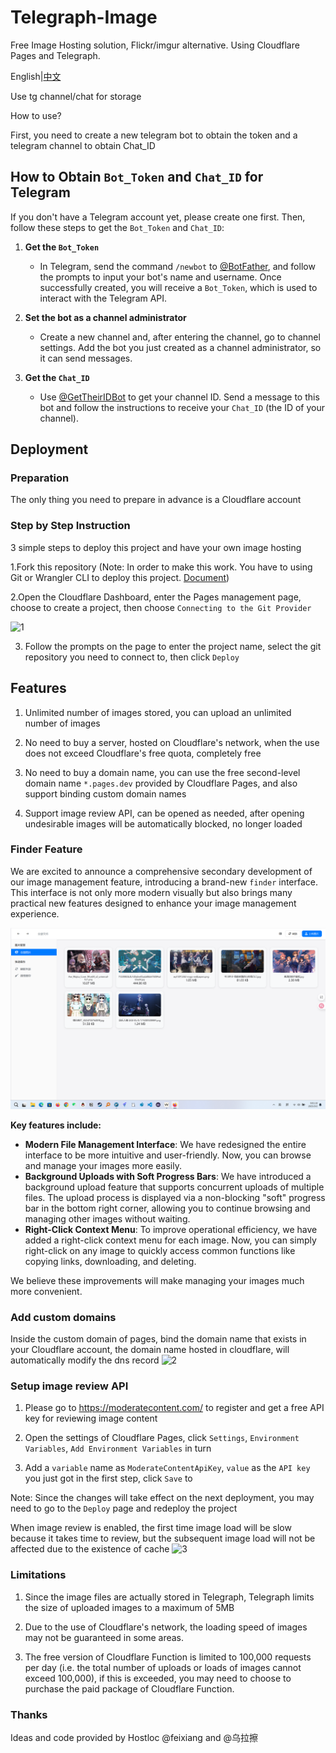 # Telegraph-Image

Free Image Hosting solution, Flickr/imgur alternative. Using Cloudflare Pages and Telegraph.

English|[中文](readme-zh.md)

Use tg channel/chat for storage

How to use?

First, you need to create a new telegram bot to obtain the token and a telegram channel to obtain Chat_ID
## How to Obtain `Bot_Token` and `Chat_ID` for Telegram

If you don't have a Telegram account yet, please create one first. Then, follow these steps to get the `Bot_Token` and `Chat_ID`:

1. **Get the `Bot_Token`**
   - In Telegram, send the command `/newbot` to [@BotFather](https://t.me/BotFather), and follow the prompts to input your bot's name and username. Once successfully created, you will receive a `Bot_Token`, which is used to interact with the Telegram API.

2. **Set the bot as a channel administrator**
   - Create a new channel and, after entering the channel, go to channel settings. Add the bot you just created as a channel administrator, so it can send messages.

3. **Get the `Chat_ID`**
   - Use [@GetTheirIDBot](https://t.me/GetTheirIDBot) to get your channel ID. Send a message to this bot and follow the instructions to receive your `Chat_ID` (the ID of your channel).
   
## Deployment

### Preparation

The only thing you need to prepare in advance is a Cloudflare account

### Step by Step Instruction

3 simple steps to deploy this project and have your own image hosting

1.Fork this repository (Note: In order to make this work. You have to using Git or Wrangler CLI to deploy this project. [Document](https://developers.cloudflare.com/pages/functions/get-started/#deploy-your-function))

2.Open the Cloudflare Dashboard, enter the Pages management page, choose to create a project, then choose `Connecting to the Git Provider`

![1](https://telegraph-image.pages.dev/file/8d4ef9b7761a25821d9c2.png)

3. Follow the prompts on the page to enter the project name, select the git repository you need to connect to, then click `Deploy`

## Features

1. Unlimited number of images stored, you can upload an unlimited number of images

2. No need to buy a server, hosted on Cloudflare's network, when the use does not exceed Cloudflare's free quota, completely free

3. No need to buy a domain name, you can use the free second-level domain name `*.pages.dev` provided by Cloudflare Pages, and also support binding custom domain names

4. Support image review API, can be opened as needed, after opening undesirable images will be automatically blocked, no longer loaded

### Finder Feature

We are excited to announce a comprehensive secondary development of our image management feature, introducing a brand-new `finder` interface. This interface is not only more modern visually but also brings many practical new features designed to enhance your image management experience.

![Finder Feature Screenshot](finderhome.png)

**Key features include:**

*   **Modern File Management Interface**: We have redesigned the entire interface to be more intuitive and user-friendly. Now, you can browse and manage your images more easily.
*   **Background Uploads with Soft Progress Bars**: We have introduced a background upload feature that supports concurrent uploads of multiple files. The upload process is displayed via a non-blocking "soft" progress bar in the bottom right corner, allowing you to continue browsing and managing other images without waiting.
*   **Right-Click Context Menu**: To improve operational efficiency, we have added a right-click context menu for each image. Now, you can simply right-click on any image to quickly access common functions like copying links, downloading, and deleting.

We believe these improvements will make managing your images much more convenient.

### Add custom domains

Inside the custom domain of pages, bind the domain name that exists in your Cloudflare account, the domain name hosted in cloudflare, will automatically modify the dns record
![2](https://telegraph-image.pages.dev/file/29546e3a7465a01281ee2.png)

### Setup image review API

1. Please go to https://moderatecontent.com/ to register and get a free API key for reviewing image content

2. Open the settings of Cloudflare Pages, click `Settings`, `Environment Variables`, `Add Environment Variables` in turn

3. Add a `variable` name as `ModerateContentApiKey`, `value` as the `API key` you just got in the first step, click `Save` to

Note: Since the changes will take effect on the next deployment, you may need to go to the `Deploy` page and redeploy the project

When image review is enabled, the first time image load will be slow because it takes time to review, but the subsequent image load will not be affected due to the existence of cache
![3](https://telegraph-image.pages.dev/file/bae511fb116b034ef9c14.png)

### Limitations

1. Since the image files are actually stored in Telegraph, Telegraph limits the size of uploaded images to a maximum of 5MB

2. Due to the use of Cloudflare's network, the loading speed of images may not be guaranteed in some areas.

3. The free version of Cloudflare Function is limited to 100,000 requests per day (i.e. the total number of uploads or loads of images cannot exceed 100,000), if this is exceeded, you may need to choose to purchase the paid package of Cloudflare Function.

### Thanks

Ideas and code provided by Hostloc @feixiang and @乌拉擦
